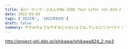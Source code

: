 ```yaml
---
title: 石川・ホンマ・ぶるんのBe-SIDE Your Life! vol.824-2
date: 2022-03-03
tags: ['2022年', '2022年03月']
draft: false
summary: やすみのようなやすみじゃないような…テレビにリスペクト！
---
```


http://project-phi.ddo.jp/ishikawa/ishikawa824_2.mp3
